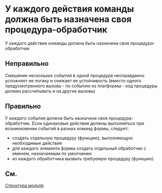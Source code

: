 # У каждого действия команды должна быть назначена своя процедура-обработчик

У каждого действия команды должна быть назначена своя процедура-обработчик

## Неправильно

Смешение нескольких событий в одной процедуре неоправданно усложняет ее логику и снижает ее устойчивость (вместо одного предусмотренного вызова - по событию из платформы - код процедуры должен рассчитывать и на другие вызовы)

## Правильно

У каждого события должна быть назначена своя процедура-обработчик.
Если одинаковые действия должны выполняться при возникновении событий в разных команд формы, следует:
- создать отдельную процедуру (функцию), выполняющую необходимые действия
- для каждого элемента формы создать отдельный обработчик с именем, назначаемым по умолчанию
- из каждого обработчика вызвать требуемую процедуру (функцию).

## См.

[Структура модуля](https://its.1c.ru/db/v8std/content/455/hdoc#2.4.3)
